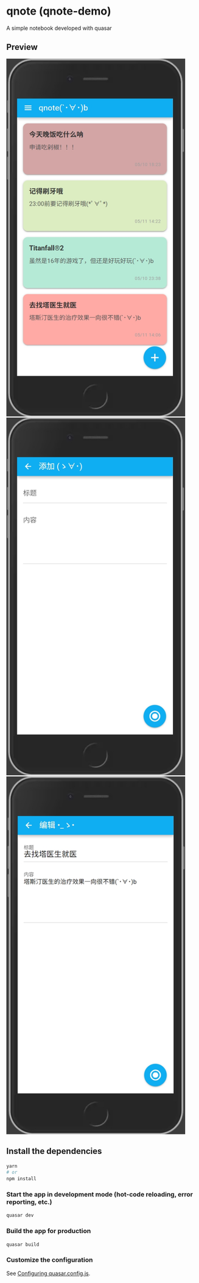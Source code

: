 # qnote (qnote-demo)

A simple notebook developed with quasar

## Preview
<img src="./src/assets/images/1.png" width="470" />
<img src="./src/assets/images/2.png" width="470" />
<img src="./src/assets/images/3.png" width="470" />

## Install the dependencies
```bash
yarn
# or
npm install
```

### Start the app in development mode (hot-code reloading, error reporting, etc.)
```bash
quasar dev
```


### Build the app for production
```bash
quasar build
```

### Customize the configuration
See [Configuring quasar.config.js](https://v2.quasar.dev/quasar-cli-vite/quasar-config-js).
